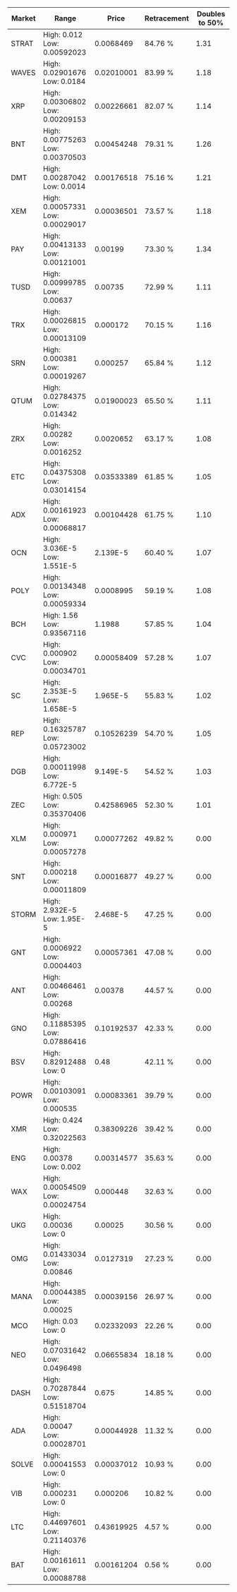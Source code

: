 | Market | Range | Price| Retracement | Doubles to 50% |
| --- | --- | --- | --- | --- |
| STRAT | High: 0.012<br />Low: 0.00592023 | 0.0068469 | 84.76 % | 1.31 |
| WAVES | High: 0.02901676<br />Low: 0.0184 | 0.02010001 | 83.99 % | 1.18 |
| XRP | High: 0.00306802<br />Low: 0.00209153 | 0.00226661 | 82.07 % | 1.14 |
| BNT | High: 0.00775263<br />Low: 0.00370503 | 0.00454248 | 79.31 % | 1.26 |
| DMT | High: 0.00287042<br />Low: 0.0014 | 0.00176518 | 75.16 % | 1.21 |
| XEM | High: 0.00057331<br />Low: 0.00029017 | 0.00036501 | 73.57 % | 1.18 |
| PAY | High: 0.00413133<br />Low: 0.00121001 | 0.00199 | 73.30 % | 1.34 |
| TUSD | High: 0.00999785<br />Low: 0.00637 | 0.00735 | 72.99 % | 1.11 |
| TRX | High: 0.00026815<br />Low: 0.00013109 | 0.000172 | 70.15 % | 1.16 |
| SRN | High: 0.000381<br />Low: 0.00019267 | 0.000257 | 65.84 % | 1.12 |
| QTUM | High: 0.02784375<br />Low: 0.014342 | 0.01900023 | 65.50 % | 1.11 |
| ZRX | High: 0.00282<br />Low: 0.0016252 | 0.0020652 | 63.17 % | 1.08 |
| ETC | High: 0.04375308<br />Low: 0.03014154 | 0.03533389 | 61.85 % | 1.05 |
| ADX | High: 0.00161923<br />Low: 0.00068817 | 0.00104428 | 61.75 % | 1.10 |
| OCN | High: 3.036E-5<br />Low: 1.551E-5 | 2.139E-5 | 60.40 % | 1.07 |
| POLY | High: 0.00134348<br />Low: 0.00059334 | 0.0008995 | 59.19 % | 1.08 |
| BCH | High: 1.56<br />Low: 0.93567116 | 1.1988 | 57.85 % | 1.04 |
| CVC | High: 0.000902<br />Low: 0.00034701 | 0.00058409 | 57.28 % | 1.07 |
| SC | High: 2.353E-5<br />Low: 1.658E-5 | 1.965E-5 | 55.83 % | 1.02 |
| REP | High: 0.16325787<br />Low: 0.05723002 | 0.10526239 | 54.70 % | 1.05 |
| DGB | High: 0.00011998<br />Low: 6.772E-5 | 9.149E-5 | 54.52 % | 1.03 |
| ZEC | High: 0.505<br />Low: 0.35370406 | 0.42586965 | 52.30 % | 1.01 |
| XLM | High: 0.000971<br />Low: 0.00057278 | 0.00077262 | 49.82 % | 0.00 |
| SNT | High: 0.000218<br />Low: 0.00011809 | 0.00016877 | 49.27 % | 0.00 |
| STORM | High: 2.932E-5<br />Low: 1.95E-5 | 2.468E-5 | 47.25 % | 0.00 |
| GNT | High: 0.0006922<br />Low: 0.0004403 | 0.00057361 | 47.08 % | 0.00 |
| ANT | High: 0.00466461<br />Low: 0.00268 | 0.00378 | 44.57 % | 0.00 |
| GNO | High: 0.11885395<br />Low: 0.07886416 | 0.10192537 | 42.33 % | 0.00 |
| BSV | High: 0.82912488<br />Low: 0 | 0.48 | 42.11 % | 0.00 |
| POWR | High: 0.00103091<br />Low: 0.000535 | 0.00083361 | 39.79 % | 0.00 |
| XMR | High: 0.424<br />Low: 0.32022563 | 0.38309226 | 39.42 % | 0.00 |
| ENG | High: 0.00378<br />Low: 0.002 | 0.00314577 | 35.63 % | 0.00 |
| WAX | High: 0.00054509<br />Low: 0.00024754 | 0.000448 | 32.63 % | 0.00 |
| UKG | High: 0.00036<br />Low: 0 | 0.00025 | 30.56 % | 0.00 |
| OMG | High: 0.01433034<br />Low: 0.00846 | 0.0127319 | 27.23 % | 0.00 |
| MANA | High: 0.00044385<br />Low: 0.00025 | 0.00039156 | 26.97 % | 0.00 |
| MCO | High: 0.03<br />Low: 0 | 0.02332093 | 22.26 % | 0.00 |
| NEO | High: 0.07031642<br />Low: 0.0496498 | 0.06655834 | 18.18 % | 0.00 |
| DASH | High: 0.70287844<br />Low: 0.51518704 | 0.675 | 14.85 % | 0.00 |
| ADA | High: 0.00047<br />Low: 0.00028701 | 0.00044928 | 11.32 % | 0.00 |
| SOLVE | High: 0.00041553<br />Low: 0 | 0.00037012 | 10.93 % | 0.00 |
| VIB | High: 0.000231<br />Low: 0 | 0.000206 | 10.82 % | 0.00 |
| LTC | High: 0.44697601<br />Low: 0.21140376 | 0.43619925 | 4.57 % | 0.00 |
| BAT | High: 0.00161611<br />Low: 0.00088788 | 0.00161204 | 0.56 % | 0.00 |
